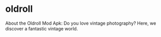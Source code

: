 # oldroll
About the Oldroll Mod Apk: Do you love vintage photography? Here, we discover a fantastic vintage world.
